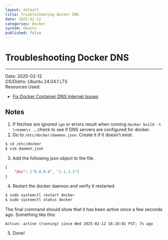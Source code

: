 ```yaml
---
layout: default
title: Troubleshooting Docker DNS
date: 2025-02-12
categories: Docker
system: Ubuntu
published: false
---
```


# Troubleshooting Docker DNS

---
 
Date: 2025-02-12  
OS/Distro: Ubuntu 24.04.1 LTS  
Resources Used:  
- [Fix Docker Container DNS Internet Issues](https://confidence.sh/blog/fix-docker-container-dns-internet-issues/)  

## Notes
1. If fetches are ignored `ign` or errors result when running `docker build -t \<name\> .`, check to see if DNS servers are configured for docker.
2. Go to `/etc/docker/daemon.json`. Create it if it doesn't exist.

```bash
$ cd /etc/docker
$ vim daemon.json
```

3. Add the following json object to the file.

```json
{
    "dns": ["8.8.8.8", "1.1.1.1"]
}
```

4. Restart the docker daemon and verify it restarted.

```bash
$ sudo systemctl restart docker
$ sudo systemctl status docker
```

The final command should show that it has been active since a few seconds ago. Something like this:

```
Active: active (running) since Wed 2025-02-12 16:28:01 PST; 7s ago
```

5. Done!
